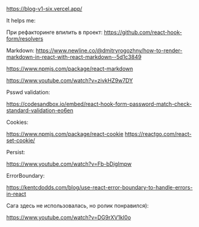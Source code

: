 https://blog-v1-six.vercel.app/



It helps me:

При рефакторинге впилить в проект: https://github.com/react-hook-form/resolvers 

Markdown:
  https://www.newline.co/@dmitryrogozhny/how-to-render-markdown-in-react-with-react-markdown--5d1c3849

https://www.npmjs.com/package/react-markdown

https://www.youtube.com/watch?v=zivkHZ9w7DY

Psswd validation: 

https://codesandbox.io/embed/react-hook-form-password-match-check-standard-validation-eo6en

Cookies:

https://www.npmjs.com/package/react-cookie
https://reactgo.com/react-set-cookie/

Persist:

https://www.youtube.com/watch?v=Fb-bDigImpw

ErrorBoundary:

https://kentcdodds.com/blog/use-react-error-boundary-to-handle-errors-in-react

Сага здесь не использовалась, но ролик понравился):

https://www.youtube.com/watch?v=DG9rXV1kI0o